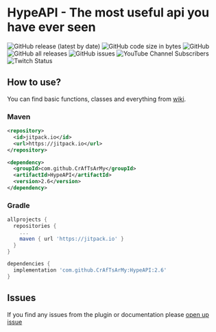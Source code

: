 # HypeAPI - The most useful api you have ever seen
![GitHub release (latest by date)](https://img.shields.io/github/v/release/CrAfTsArMy/HypeAPI)
![GitHub code size in bytes](https://img.shields.io/github/languages/code-size/CrAfTsArMy/HypeAPI)
![GitHub](https://img.shields.io/github/license/CrAfTsArMy/HypeAPI)
![GitHub all releases](https://img.shields.io/github/downloads/CrAfTsArMy/HypeAPI/total)
![GitHub issues](https://img.shields.io/github/issues-raw/CrAfTsArMy/HypeAPI)
![YouTube Channel Subscribers](https://img.shields.io/youtube/channel/subscribers/UCtBJZHmZqOvWJ0t8hjhWSAA?label=CraftsCodesArmy&style=flat-square)
![Twitch Status](https://img.shields.io/twitch/status/crafts__army?label=CrAfTs__ArMy)


## How to use?
You can find basic functions, classes and everything from [wiki](https://github.com/CrAfTsArMy/HypeAPI/wiki).


### Maven
```xml
<repository>
  <id>jitpack.io</id>
  <url>https://jitpack.io</url>
</repository>
```
```xml
<dependency>
  <groupId>com.github.CrAfTsArMy</groupId>
  <artifactId>HypeAPI</artifactId>
  <version>2.6</version>
</dependency>
```

### Gradle
```gradle
allprojects {
  repositories {
    ...
    maven { url 'https://jitpack.io' }
  }
}
```
```gradle
dependencies {
  implementation 'com.github.CrAfTsArMy:HypeAPI:2.6'
}
```

## Issues
If you find any issues from the plugin or documentation please [open up issue](https://github.com/CrAfTsArMy/HypeAPI/issues)
